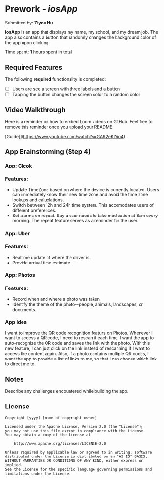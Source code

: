 # Prework - *iosApp*

Submitted by: **Ziyou Hu**

**iosApp** is an app that displays my name, my school, and my dream job. The app also contains a button that randomly changes the background color of the app upon clicking.

Time spent: **1** hours spent in total

## Required Features

The following **required** functionality is completed:

- [ ] Users are see a screen with three labels and a button
- [ ] Tapping the button changes the screen color to a random color
 
## Video Walkthrough

Here is a reminder on how to embed Loom videos on GitHub. Feel free to remove this reminder once you upload your README. 

[Guide]](https://www.youtube.com/watch?v=GA92eKlYio4) .

## App Brainstorming (Step 4)
### App: Clcok
### Features:
- Update TimeZone based on where the device is currently located. Users can immediately know their new time zone and avoid the time zone lookups and caluclations.
- Switch between 12h and 24h time system. This accomodates users of different preferences.
- Set alarms on repeat. Say a user needs to take medication at 8am every morning. The repeat feature serves as a reminder for the user.

### App: Uber
### Features: 
- Realtime update of where the driver is.
- Provide arrival time estimate.

### App: Photos
### Features:
- Record when and where a photo was taken
- Identify the theme of the photo--people, animals, landscapes, or documents.

### App Idea

I want to improve the QR code recognition featurs on Photos.
Whenever I want to access a QR code, I need to rescan it each time. I want the app to auto-recognize the QR code and saves the link with the photo. With this new feature, I can just click on the link instead of rescanning if I want to access the content again.
Also, if a photo contains multiple QR codes, I want the app to provide a list of links to me, so that I can choose which link to direct me to.

## Notes

Describe any challenges encountered while building the app.

## License

    Copyright [yyyy] [name of copyright owner]

    Licensed under the Apache License, Version 2.0 (the "License");
    you may not use this file except in compliance with the License.
    You may obtain a copy of the License at

        http://www.apache.org/licenses/LICENSE-2.0

    Unless required by applicable law or agreed to in writing, software
    distributed under the License is distributed on an "AS IS" BASIS,
    WITHOUT WARRANTIES OR CONDITIONS OF ANY KIND, either express or implied.
    See the License for the specific language governing permissions and
    limitations under the License.
